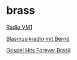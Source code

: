 # brass

[Radio VM1](https://radiovm1.fluidstream.eu/radiovm1.mp3)

[Blasmusikradio mit Bernd](https://stream.laut.fm/blasmusikradio_mit_bernd?ref=radiode)

[Gospel Hits Forever Brasil](https://stream.zeno.fm/8q94evns7rhvv)

